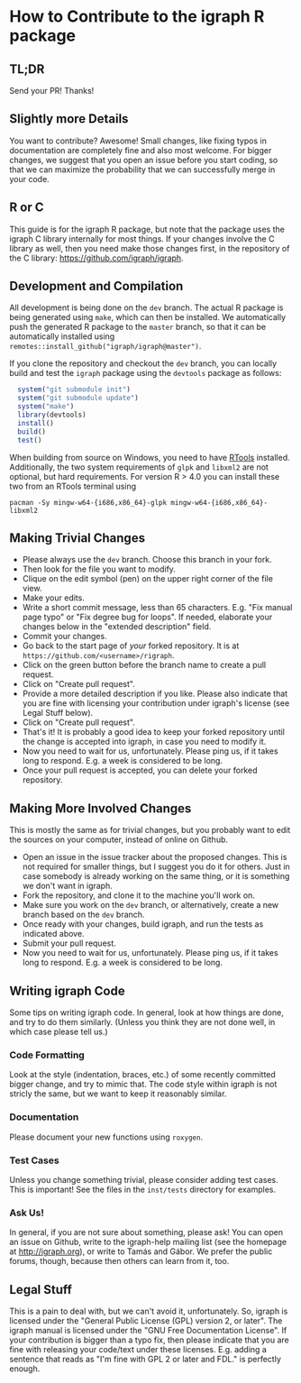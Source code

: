 # How to Contribute to the igraph R package

## TL;DR

Send your PR! Thanks!

## Slightly more Details

You want to contribute? Awesome! Small changes, like fixing typos in
documentation are completely fine and also most welcome. For bigger
changes, we suggest that you open an issue before you start coding, so that
we can maximize the probability that we can successfully merge in your
code.

## R or C

This guide is for the igraph R package, but note that the package uses the
igraph C library internally for most things. If your changes involve the C
library as well, then you need make those changes first, in the repository
of the C library: https://github.com/igraph/igraph.

## Development and Compilation

All development is being done on the `dev` branch. The actual R package is being
generated using `make`, which can then be installed. We automatically push the
generated R package to the `master` branch, so that it can be automatically
installed using `remotes::install_github("igraph/igraph@master")`.

If you clone the repository and checkout the `dev` branch, you can locally build
and test the `igraph` package using the `devtools` package as follows:

```R
  system("git submodule init")
  system("git submodule update")
  system("make")
  library(devtools)
  install()
  build()
  test()
```

When building from source on Windows, you need to have
[RTools](https://cran.r-project.org/bin/windows/Rtools/) installed.
Additionally, the two system requirements of `glpk` and `libxml2` are
not optional, but hard requirements. For version R > 4.0 you can install these
two from an RTools terminal using

```
pacman -Sy mingw-w64-{i686,x86_64}-glpk mingw-w64-{i686,x86_64}-libxml2
```

## Making Trivial Changes

- Please always use the `dev` branch. Choose this branch in your fork.
- Then look for the file you want to modify.
- Clique on the edit symbol (pen) on the upper right corner of the file
  view.
- Make your edits.
- Write a short commit message, less than 65 characters. E.g. "Fix manual
  page typo" or "Fix degree bug for loops". If needed, elaborate your
  changes below in the "extended description" field.
- Commit your changes.
- Go back to the start page of _your_ forked repository. It is at
  `https://github.com/<username>/rigraph`.
- Click on the green button before the branch name to create a pull
  request.
- Click on "Create pull request".
- Provide a more detailed description if you like. Please also indicate
  that you are fine with licensing your contribution under igraph's license
  (see Legal Stuff below).
- Click on "Create pull request".
- That's it! It is probably a good idea to keep your forked repository
  until the change is accepted into igraph, in case you need to modify it.
- Now you need to wait for us, unfortunately. Please ping us, if it takes
  long to respond. E.g. a week is considered to be long.
- Once your pull request is accepted, you can delete your forked repository.

## Making More Involved Changes

This is mostly the same as for trivial changes, but you probably want to
edit the sources on your computer, instead of online on Github.

- Open an issue in the issue tracker about the proposed changes. This is
  not required for smaller things, but I suggest you do it for others. Just
  in case somebody is already working on the same thing, or it is something
  we don't want in igraph.
- Fork the repository, and clone it to the machine you'll work on.
- Make sure you work on the `dev` branch, or alternatively, create a new branch
  based on the `dev` branch.
- Once ready with your changes, build igraph, and run the tests as indicated above.
- Submit your pull request.
- Now you need to wait for us, unfortunately. Please ping us, if it takes
  long to respond. E.g. a week is considered to be long.

## Writing igraph Code

Some tips on writing igraph code. In general, look at how things are done,
and try to do them similarly. (Unless you think they are not done well, in
which case please tell us.)

### Code Formatting

Look at the style (indentation, braces, etc.) of some recently committed
bigger change, and try to mimic that. The code style within igraph is not
stricly the same, but we want to keep it reasonably similar.

### Documentation

Please document your new functions using `roxygen`.

### Test Cases

Unless you change something trivial, please consider adding test cases.
This is important! See the files in the `inst/tests` directory for
examples.

### Ask Us!

In general, if you are not sure about something, please ask! You can
open an issue on Github, write to the igraph-help mailing list (see the
homepage at http://igraph.org), or write to Tamás and Gábor. We prefer
the public forums, though, because then others can learn from it, too.

## Legal Stuff

This is a pain to deal with, but we can't avoid it, unfortunately. So,
igraph is licensed under the "General Public License (GPL) version 2, or
later". The igraph manual is licensed under the "GNU Free Documentation
License". If your contribution is bigger than a typo fix, then please
indicate that you are fine with releasing your code/text under these
licenses. E.g. adding a sentence that reads as "I'm fine with GPL 2 or
later and FDL." is perfectly enough.
